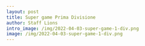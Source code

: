 ```yaml
--- 
layout: post
title: Super game Prima Divisione
author: Staff Lions
intro_image: /img/2022-04-03-super-game-1-div.png
image: /img/2022-04-03-super-game-1-div.png
---
```


